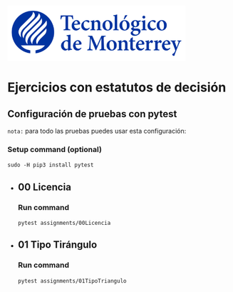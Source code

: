 ![Tec de Monterrey](images/logotecmty.png)
# Ejercicios con estatutos de decisión

## Configuración de pruebas con **pytest**

`nota:` para todo las pruebas puedes usar esta configuración:
### Setup command (optional)
```
sudo -H pip3 install pytest
```

- ## 00 Licencia
    ### Run command
    ```
    pytest assignments/00Licencia
    ```

- ## 01 Tipo Tirángulo
    ### Run command
    ```
    pytest assignments/01TipoTriangulo
    ```